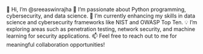 👋 Hi, I’m @sreeaswinrajha
👀 I’m passionate about Python programming, cybersecurity, and data science.
🌱 I’m currently enhancing my skills in data science and cybersecurity frameworks like NIST and OWASP Top Ten.
💡 I’m exploring areas such as penetration testing, network security, and machine learning for security applications.
📫 Feel free to reach out to me for meaningful collaboration opportunities!
<!---
sreeaswinrajha/sreeaswinrajha is a ✨ special ✨ repository because its `README.md` (this file) appears on your GitHub profile.
You can click the Preview link to take a look at your changes.
--->
